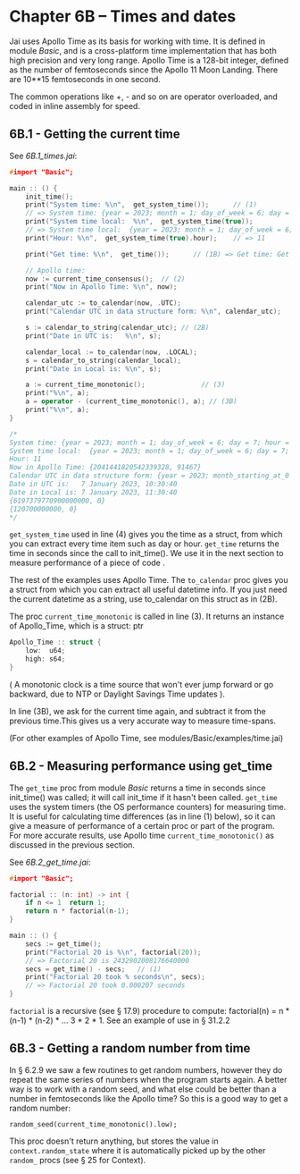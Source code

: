 # Chapter 6B – Times and dates

Jai uses Apollo Time as its basis for working with time. It is defined in module _Basic_, and is a cross-platform time implementation that has both high precision and very long range. Apollo Time is a 128-bit integer, defined as the number of femtoseconds since the Apollo 11 Moon Landing. There are 10**15 femtoseconds in one second.

The common operations like +, - and so on are operator overloaded, and coded in inline assembly for speed.

## 6B.1 - Getting the current time

See *6B.1_times.jai*:
```c++
#import "Basic";

main :: () {
    init_time();
    print("System time: %\n",  get_system_time());      // (1)
    // => System time: {year = 2023; month = 1; day_of_week = 6; day = 7; hour = 10; minute = 11; second = 3; millisecond = 439; }
    print("System time local:  %\n",  get_system_time(true));
    // => System time local:  {year = 2023; month = 1; day_of_week = 6; day = 7; hour = 11; minute = 11; second = 3; millisecond = 439; }
    print("Hour: %\n",  get_system_time(true).hour);    // => 11

    print("Get time: %\n",  get_time());      // (1B) => Get time: Get time: 0.000634

    // Apollo time:
    now := current_time_consensus();  // (2)
    print("Now in Apollo Time: %\n", now);

    calendar_utc := to_calendar(now, .UTC);
    print("Calendar UTC in data structure form: %\n", calendar_utc);

    s := calendar_to_string(calendar_utc); // (2B)
    print("Date in UTC is:   %\n", s);

    calendar_local := to_calendar(now, .LOCAL);
    s = calendar_to_string(calendar_local);
    print("Date in Local is: %\n", s);

    a := current_time_monotonic();              // (3)
    print("%\n", a);
    a = operator - (current_time_monotonic(), a); // (3B)
    print("%\n", a);
}

/*
System time: {year = 2023; month = 1; day_of_week = 6; day = 7; hour = 10; minute = 30; second = 40; millisecond = 631; }
System time local:  {year = 2023; month = 1; day_of_week = 6; day = 7; hour = 11; minute = 30; second = 40; millisecond = 631; }
Hour: 11
Now in Apollo Time: {2041441820542339328, 91467}
Calendar UTC in data structure form: {year = 2023; month_starting_at_0 = 0; day_of_month_starting_at_0 = 6; day_of_week_starting_at_0 = 6; hour = 10; minute = 30; second = 40; millisecond = 631; time_zone = UTC; }
Date in UTC is:   7 January 2023, 10:30:40
Date in Local is: 7 January 2023, 11:30:40
{6197379770900000000, 0}
{120700000000, 0}
*/
```
`get_system_time` used in line (4) gives you the time as a struct, from which you can extract every time item such as day or hour.
`get_time`  returns the time in seconds since the call to init_time(). We use it in the next section to measure performance of a piece of code .

The rest of the examples uses Apollo Time. The `to_calendar` proc gives you a struct from which you can extract all useful datetime info. If you just need the current datetime as a string, use to_calendar on this struct as in (2B).

The proc `current_time_monotonic` is called in line (3). 
It returns an instance of Apollo_Time, which is a struct:  ptr

```c++
Apollo_Time :: struct {
    low:  u64;
    high: s64;
}
```
( A monotonic clock is a time source that won't ever jump forward or go backward, due to NTP or Daylight Savings Time updates ).

In line (3B), we ask for the current time again, and subtract it from the previous time.This gives us a very accurate way to measure time-spans.

(For other examples of Apollo Time, see modules/Basic/examples/time.jai)


## 6B.2 - Measuring performance using get_time
The `get_time` proc from module _Basic_ returns a time in seconds since init_time() was called; it will call init_time if it hasn't been called. `get_time` uses the system timers  (the OS performance counters) for measuring time. It is useful for calculating time differences (as in line (1) below), so it can give a measure of performance of a certain proc or part of the program.  
For more accurate results, use Apollo time `current_time_monotonic()` as discussed in the previous section.

See *6B.2_get_time.jai*:
```c++
#import "Basic";

factorial :: (n: int) -> int {
    if n <= 1  return 1;
    return n * factorial(n-1);
}

main :: () {
    secs := get_time();
    print("Factorial 20 is %\n", factorial(20)); 
    // => Factorial 20 is 2432902008176640000
    secs = get_time() - secs;   // (1)
    print("Factorial 20 took % seconds\n", secs);
    // => Factorial 20 took 0.000207 seconds
}
```

`factorial` is a recursive (see § 17.9) procedure to compute: factorial(n) = n * (n-1) * (n-2) * ... 3 * 2 * 1.
See an example of use in § 31.2.2

## 6B.3 - Getting a random number from time
In § 6.2.9 we saw a few routines to get random numbers, however they do repeat the same series of numbers when the program starts again. A better way is to work with a random seed, and what else could be better than a number in femtoseconds like the Apollo time? So this is a good way to get a random number:  

`random_seed(current_time_monotonic().low);`

This proc doesn't return anything, but stores the value in `context.random_state` where it is automatically picked up by the other `random_` procs (see § 25 for Context).

